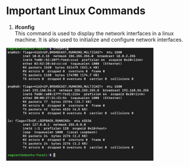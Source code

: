 <h1>Important Linux Commands</h1>

1. <b>ifconfig</b> <br>
This command is used to display the network interfaces in a linux machine. It is also used to initialize and configure network interfaces.

<img src="ifconfig.png" alt="ifconfig" width="400"/>
